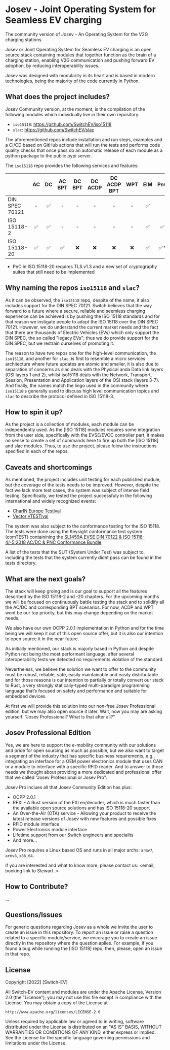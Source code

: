 # Josev - Joint Operating System for Seamless EV charging

The community version of Josev - An Operating System for the V2G charging stations

Josev or Joint Operating System for Seamless EV charging is an open source stack containing modules that together function as the brain of a charging station, enabling V2G communication and pushing forward EV adoption, by reducing interoperability issues.

Josev was designed with modularity in its heart and is based in modern technologies, being the majority of the code currently in Python.



## What does the project includes?

Josev Community version, at the moment, is the compilation of the following modules which individually live in their own repository:

* `iso15118`: https://github.com/SwitchEV/iso15118
* `slac`: https://github.com/SwitchEV/slac

The aforementioned repos include installation and run steps, examples and a CI/CD based on GitHub actions that will run the tests and performs code quality checks that once pass do an automatic release of each module as a python package to the public pypi server.



The `iso15118` repo provides the following services and features:

|                	| AC 	| DC 	| AC BPT 	| DC BPT 	| DC ACDP 	| DC ACDP BPT 	| WPT 	| EIM 	| PnC 	|
|----------------	|:--:	|:--:	|:------:	|:------:	|:-------:	|:-----------:	|:---:	|:---:	|:---:	|
| DIN SPEC 70121 	|  - 	|  ✅ 	|    -   	|    -   	|    -    	|      -      	|  -  	|  ✅  	|     	|
| ISO 15118-2    	|  ✅ 	|  ✅ 	|    -   	|    -   	|    -    	|      -      	|  -  	|  ✅  	|  ✅  	|
| ISO 15118-20   	|  ✅ 	|  ✅ 	|    ✅   	|   :x:  	|   :x:   	|     :x:     	| :x: 	|  ✅  	|  ✅* 	|

* PnC in ISO 15118-20 requires TLS v1.3 and a new set of cryptography suites that still need to be implemented



## Why naming the repos `iso15118` and `slac`?

As it can be observed, the `iso15118` repo, despite of the name, it also includes support for the DIN SPEC 70121. Switch believes that the way forward to a future where a secure, reliable and seemless charging experience can be achieved is by pushing the ISO 15118 standards and for that reason we instigate people to adopt the ISO 15118 over the DIN SPEC 70121. However, we do understand the current market needs and the fact that there are thousands of Electric Vehicles (EVs) which only support the DIN SPEC, the so called "legacy EVs"; thus we do provide support for the DIN SPEC, but we restrain ourselves of promoting it.

The reason to have two repos one for the high-level communication, the `iso15118`, and another for `slac`, is first to resemble a micro services architecture where future updates are atomic and smaller, it is also due to separation of concerns as slac deals with the Physical anda Data link layers (OSI layers 1 and 2), whilst iso15118 deals with the Network, Transport, Session, Presentation and Application layers of the OSI stack (layers 3-7). And finally, the names match the lingo used in the community where `iso15118`is generally used to discuss high level communication topics and `slac` to describe the protocol defined in ISO 15118-3.



## How to spin it up?

As the project is a collection of modules, each module can be independently used. As the [ISO 15118] modules requires some integration from the user side, specifically with the EVSE/EVCC controller part, it makes no sense to create a set of commands here to fire up both the [ISO 15118] and slac modules.
Thus, to use the project, please folow the instructions specified in each of the repos.
 


## Caveats and shortcomings

As mentioned, the project includes unit testing for each published module, but the coverage of the tests needs to be improved.
However, despite the fact we lack more test cases, the system was subject of intense field testing. Specifically, we tested the project successfuly in the following international and widely recognized events:

* [CharIN Europe Testival](https://www.charin.global/events/testival-europe/) 
* [Vector vTESTival](https://www.vector.com/de/de/events/global-de-en/2022/vector-e-mobility-symposium-2022/#c284443) 

The system was also subject to the conformance testing for the ISO 15118. 
The tests were done using the Keysight conformance test system (comTEST) containining the [SL1459A EVSE DIN 70122 & ISO 15118-4/-5:2018 AC/DC & PNC Conformance Bundle](https://www.keysight.com/gb/en/assets/3120-1491/data-sheets/SL14XXA-Scienlab-Test-Case-Library-TTCN-3.pdf)

A list of the tests that the SUT (System Under Test) was subject to, including the tests that the system currently didnt pass can be found in the tests directory.


## What are the next goals?

The stack will keep groing and is our goal to support all the features described by the ISO 15118-2 and -20 chapters.
For the upcoming months we will be focused on continuously battle testing the stack and to solidify all the AC/DC and corresponding BPT scenarios.
For now, ACDP and WPT wont be our top priority, but this may change depending on the market needs.

We also have our own OCPP 2.0.1 implementation in Python and for the time being we will keep it out of this open source offer, but it is also our intention to open source it in the near future.

As initially mentioned, our stack is majorly based in Python and despite Python not being the most performant language, after several interoperability tests we detected no requirements violation of the standard. 

Nevertheless, we believe the solution we want to offer to the community must be robust, reliable, safe, easily maintainable and easily distributable and for those reasons is our intention to partially or totally convert our stack to Rust, a very strongly statically-typed multi-paradigm programming language that’s focused on safety and performance and suitable for embedded devices. 

At first we will provide this solution into our non-free Josev Professional edition, but we may also open source it later. Wait, now you may are asking  yourself: "Josev Professional? What is that after all?"


## Josev Professional Edition
Yes, we are here to support the e-mobility community with our solutions and pride for open sourcing as much as possible, but we also want to target a segment of the industry that has specific business requirements, e.g., integrating an interface for a OEM power electronics module that uses CAN or a module to interface with a specific RFID reader. And to answer to those needs we thought about providing a more dedicated and professional offer that we called "Josev Professional or Josev Pro".

Josev Pro inclues all that Josev Community Edition has plus:
* OCPP 2.0.1 
* REXI - A Rust version of the EXI en/decoder, which is much faster than the available open source solutions and has ISO 15118-20 support
* An Over-the-Air (OTA) service - Allowing your product to receive the latest release versions of Josev with new features and possible fixes
* RFID module interface
* Power Electronics module interface
* Lifetime support from our Switch engineers and specialits
* And more...

Josev Pro requires a Linux based OS and runs in all major archs: `armv7`, `armv8`, `x86_64`.

If you are interested and what to know more, please contact us:
<email, booking link to Stewart..>


## How to Contribute?
...





## Questions/Issues

For generic questions regarding Josev as a whole we invite the user to create an issue in this repository.
To report an issue or raise a question related to a specific module/service, we encorage you to create an issue directly in the repository where the question aplies. For example, if you found a bug while running the [ISO 15118] repo, then, please, open an issue in that repo.


## License
Copyright [2022] [Switch-EV]

All Switch-EV content and modules are under the Apache License, Version 2.0 (the "License");
you may not use this file except in compliance with the License.
You may obtain a copy of the License at

    http://www.apache.org/licenses/LICENSE-2.0

Unless required by applicable law or agreed to in writing, software
distributed under the License is distributed on an "AS IS" BASIS,
WITHOUT WARRANTIES OR CONDITIONS OF ANY KIND, either express or implied.
See the License for the specific language governing permissions and
limitations under the License.

